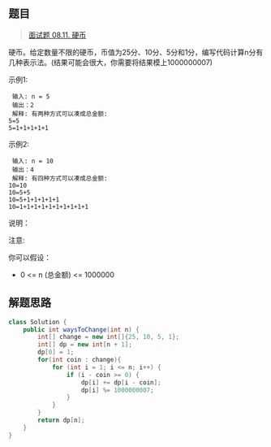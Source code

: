 ## 题目

> [面试题 08.11. 硬币](https://leetcode-cn.com/problems/coin-lcci/)

硬币。给定数量不限的硬币，币值为25分、10分、5分和1分，编写代码计算n分有几种表示法。(结果可能会很大，你需要将结果模上1000000007)

示例1:

```
 输入: n = 5
 输出：2
 解释: 有两种方式可以凑成总金额:
5=5
5=1+1+1+1+1
```

示例2:

```
 输入: n = 10
 输出：4
 解释: 有四种方式可以凑成总金额:
10=10
10=5+5
10=5+1+1+1+1+1
10=1+1+1+1+1+1+1+1+1+1
```

说明：

注意:

你可以假设：

* 0 <= n (总金额) <= 1000000

## 解题思路

```java
class Solution {
    public int waysToChange(int n) {
        int[] change = new int[]{25, 10, 5, 1};
        int[] dp = new int[n + 1];
        dp[0] = 1;
        for(int coin : change){
            for (int i = 1; i <= n; i++) {
                if (i - coin >= 0) {
                    dp[i] += dp[i - coin];
                    dp[i] %= 1000000007;
                }
            }
        }
        return dp[n];
    }
}
```

